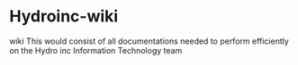 # Hydroinc-wiki
wiki
This would consist of all documentations needed to perform efficiently on the Hydro inc Information Technology team
